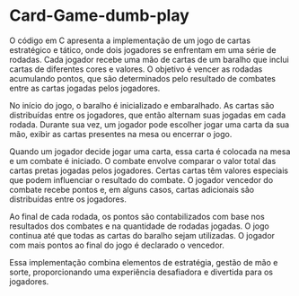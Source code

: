 # Card-Game-dumb-play
O código em C apresenta a implementação de um jogo de cartas estratégico e tático, onde dois jogadores se enfrentam em uma série de rodadas. Cada jogador recebe uma mão de cartas de um baralho que inclui cartas de diferentes cores e valores. O objetivo é vencer as rodadas acumulando pontos, que são determinados pelo resultado de combates entre as cartas jogadas pelos jogadores.

No início do jogo, o baralho é inicializado e embaralhado. As cartas são distribuídas entre os jogadores, que então alternam suas jogadas em cada rodada. Durante sua vez, um jogador pode escolher jogar uma carta da sua mão, exibir as cartas presentes na mesa ou encerrar o jogo.

Quando um jogador decide jogar uma carta, essa carta é colocada na mesa e um combate é iniciado. O combate envolve comparar o valor total das cartas pretas jogadas pelos jogadores. Certas cartas têm valores especiais que podem influenciar o resultado do combate. O jogador vencedor do combate recebe pontos e, em alguns casos, cartas adicionais são distribuídas entre os jogadores.

Ao final de cada rodada, os pontos são contabilizados com base nos resultados dos combates e na quantidade de rodadas jogadas. O jogo continua até que todas as cartas do baralho sejam utilizadas. O jogador com mais pontos ao final do jogo é declarado o vencedor.

Essa implementação combina elementos de estratégia, gestão de mão e sorte, proporcionando uma experiência desafiadora e divertida para os jogadores.


